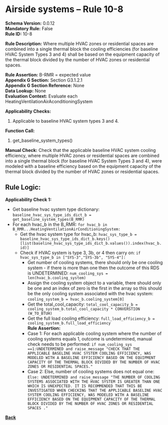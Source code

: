 # Airside systems – Rule 10-8  
**Schema Version:** 0.0.12  
**Mandatory Rule:** False   
**Rule ID:** 10-8  
 
**Rule Description:** Where multiple HVAC zones or residential spaces are combined into a single thermal block the cooling efficiencies (for baseline HVAC System Types 3 and 4) shall be based on the  equipment capacity of the thermal block divided by the number of HVAC zones or residential spaces.  

**Rule Assertion:** B-RMR = expected value                                           
**Appendix G Section:** Section G3.1.2.1   
**Appendix G Section Reference:** None  
**Data Lookup:** None   
**Evaluation Context:** Evaluate each HeatingVentilationAirAconditioningSystem   

**Applicability Checks:**  

1. Applicable to baseline HVAC system types 3 and 4.  

**Function Call:**   

1. get_baseline_system_types()

**Manual Check:** Check that the applicable baseline HVAC system cooling efficiency, where multiple HVAC zones or residential spaces are combined into a single thermal block (for baseline HVAC System Types 3 and 4), were modeled with a baseline efficiency based on the  equipment capacity of the thermal block divided by the number of HVAC zones or residential spaces.   

## Rule Logic:  
**Applicability Check 1:**  
- Get baseline hvac system type dictionary: `baseline_hvac_sys_type_ids_dict_b = get_baseline_system_types(B_RMR)`
- For each hvac_b in the B_RMR: `for hvac_b in B_RMR...HeatingVentilationAirConditioningSystem:`
    - Get the hvac system type for hvac_b: `hvac_sys_type_b = baseline_hvac_sys_type_ids_dict_b.keys()[list(baseline_hvac_sys_type_ids_dict_b.values()).index(hvac_b.id)]`
    - Check if HVAC system is type 3, 3b, or 4 then carry on: `if hvac_sys_type_b in ["SYS-3","SYS-3b", "SYS-4"]:`
        - Get number of cooling systems, there should only be one cooling system - if there is more than one then the outcome of this RDS is UNDETERMINED: `num_cooling_sys = len(hvac_b.cooling_system)` 
        - Assign the cooling system object to a variable, there should only be one and an index of zero is the first in the array so this should be the only cooling system associated with the hvac system: `cooling_system_b = hvac_b.cooling_system[0]` 
        - Get the total_cool_capacity: `total_cool_capacity_b = cooling_system_b.total_cool_capacity * CONVERSTION (W_TO_BTUH)`
        - Get the full load cooling efficiency: `full_load_efficiency_b = cooling_system_b.full_load_efficiency`  
        **Rule Assertion:**
        - Case 1: For each applicable cooling system where the number of cooling systems equals 1, outcome is undetermined, manual check needs to be performed: `if num_cooling_sys ==1:UNDETERMINED and raise_message "CHECK THAT THE APPLICABLE BASELINE HVAC SYSTEM COOLING EFFICIENCY, WAS MODELED WITH A BASELINE EFFICIENCY BASED ON THE EQUIPMENT CAPACITY OF THE THERMAL BLOCK DIVIDED BY THE NUMBER OF HVAC ZONES OR RESIDENTIAL SPACES."`
        - Case 2: Else, number of cooling systems does not equal one: `Else: UNDETERMINED and raise_message "THE NUMBER OF COOLING SYSTEMS ASSOCIATED WITH THE HVAC SYSTEM IS GREATER THAN ONE WHICH IS UNEXPECTED. IT IS RECOMMENDED THAT THIS BE INVESTIGATED WHEN CHECKING THAT THE APPLICABLE BASELINE HVAC SYSTEM COOLING EFFICIENCY, WAS MODELED WITH A BASELINE EFFICIENCY BASED ON THE EQUIPMENT CAPACITY OF THE THERMAL BLOCK DIVIDED BY THE NUMBER OF HVAC ZONES OR RESIDENTIAL SPACES ."`
            

 **[Back](../_toc.md)**